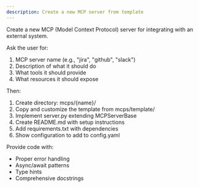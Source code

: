 ```yaml
---
description: Create a new MCP server from template
---
```


Create a new MCP (Model Context Protocol) server for integrating with an external system.

Ask the user for:
1. MCP server name (e.g., "jira", "github", "slack")
2. Description of what it should do
3. What tools it should provide
4. What resources it should expose

Then:
1. Create directory: mcps/{name}/
2. Copy and customize the template from mcps/template/
3. Implement server.py extending MCPServerBase
4. Create README.md with setup instructions
5. Add requirements.txt with dependencies
6. Show configuration to add to config.yaml

Provide code with:
- Proper error handling
- Async/await patterns
- Type hints
- Comprehensive docstrings
